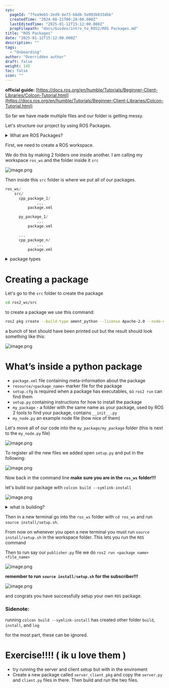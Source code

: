 ```yaml
---
sys:
  pageId: "7fea9eb5-2ed9-4e73-b6d6-5e093b833dbb"
  createdTime: "2024-08-21T00:28:00.000Z"
  lastEditedTime: "2025-01-12T15:12:00.000Z"
  propFilepath: "docs/Guides/intro_to_ROS2/ROS Packages.md"
title: "ROS Packages"
date: "2025-01-12T15:12:00.000Z"
description: ""
tags:
  - "Onboarding"
author: "Overridden author"
draft: false
weight: 145
toc: false
icon: ""
---
```


**official guide:** [https://docs.ros.org/en/humble/Tutorials/Beginner-Client-Libraries/Colcon-Tutorial.html](https://docs.ros.org/en/humble/Tutorials/Beginner-Client-Libraries/Colcon-Tutorial.html)

So far we have made multiple files and our folder is getting messy.

Let's structure our project by using ROS Packages.

<details>

<summary>What are ROS Packages?</summary>

ROS Packages are, as the name implies, packages of code that are highly sharable between ROS developers.

They consist of a folder, `package.xml` file, and source code

```python
      cpp_package_1/
		      ... imagine much code files here ..
          package.xml
```

</details>

First, we need to create a ROS workspace.

We do this by making 2 folders one inside another. I am calling my workspace `ros_ws` and the folder inside it `src`

![image.png](https://prod-files-secure.s3.us-west-2.amazonaws.com/d518164a-d88e-44d1-a4ee-3adb3bd8bce0/70706947-fd18-4537-a67b-e12946812d31/image.png?X-Amz-Algorithm=AWS4-HMAC-SHA256&X-Amz-Content-Sha256=UNSIGNED-PAYLOAD&X-Amz-Credential=ASIAZI2LB466SYOIRB2S%2F20250614%2Fus-west-2%2Fs3%2Faws4_request&X-Amz-Date=20250614T190257Z&X-Amz-Expires=3600&X-Amz-Security-Token=IQoJb3JpZ2luX2VjEEsaCXVzLXdlc3QtMiJIMEYCIQChA0%2BEeAJJNSD0Ulr47PaS9Cwbx3nxyzZw%2FwuA9rW0vgIhAMh%2FELPIWagrj9wbYZ2XUSragpoSJQqK%2BfwHGX7waTUtKv8DCDMQABoMNjM3NDIzMTgzODA1IgwPs5gDzZ65cbU1HJ0q3AMnGzx247bWyeDYi3%2Fbzm%2FioeBkqRs7khENRTnyEakNxQfHqBnvHyK%2B7mRbAAAm49bLQMjEVdjL0uhhZLq%2FgJL88cPf38ZTSXRXsipkw%2BeG0WPGUfv6wzXmXlNkyldS%2B%2FKPEor0ni%2F8uAp8mTolk%2BsUgOd3NCa1U8puL4azcYjAKTQWJ1HfPRAxIGO9d6gf3LgWYEmr3QBWk25i41A%2BTSjPRB0w9va6Acq7Un91kTzSNLGvMoqvmW2jhDDxkJnt48KwAPEAU2FjkgwpFF%2B9bEjmnxFnkLG328Dkg4XbNfqKBOpT9TW8ZfEa5IFWnVoCdt6trE%2FsdFoDA1gyp9DLoZZ07BxIhG43vVNF%2FZHgxxEyrljaC91mM5KHstwd5iQEkvOstjmSIvuGjmFU9T7EfKBGZB%2Bp0VH2bDchxxuyFxa1o06iHtpRf%2Br2uf2va7GWc94mpEWmg7fHLALzTKj1Ds%2FXS%2BC59YK5%2B6pU7q2hUNLPuJlbFALrU7rRCwNFw9l70JyavUnp5XVU4tbSwE2haX7CU7KdrLqGBhj55pLTjdX5JhTcs%2Fi9kiHS44CUuxnQA9Yi%2BMCH3mEtv8Zfwp4w6XP2kKFhk5KREU7uzO7y30GSReSXvh%2F1qlvYBU%2BzwjDe%2BrbCBjqkARjyWIHxkpP0rE2%2BMv733%2FpVrtz7Pj6sz3ASwsqIjojOQp0UwwRD%2FAaHi3pvNdBhphONm9IiBIW3glsLu90W%2Bl4sAWx2Y9WLS4ezKYt%2Fyfum2dgFwpzT0pGZlCfam0SSPmd%2FcctXkAmDtg8CyLqiWX9ZiO4lgKPAX%2FXZcazo4GDRiRfAclORrN8xf9FSDxjetnaSaNDlbcSZmI7%2FhSohrAANiZgl&X-Amz-Signature=a42c29ffaf9306deaf27d99bb3dd27ebcd596d22cb7234c3339de055c9d83ca2&X-Amz-SignedHeaders=host&x-amz-checksum-mode=ENABLED&x-id=GetObject)

Then inside this `src` folder is where we put all of our packages.

```python
ros_ws/
    src/
      cpp_package_1/
		      ...
          package.xml

      py_package_1/
		      ...
          package.xml

      ...
      cpp_package_n/
		      ...
          package.xml

```

<details>

<summary>package types</summary>

packages can be either `C++` or python.

the intern file structure is different for each but for this guide we will stick to creating python packages

</details>

# Creating a package

Let's go to the `src` folder to create the package

```bash
cd ros2_ws/src
```

to create a package we use this command:

```bash
ros2 pkg create --build-type ament_python --license Apache-2.0 --node-name my_node my_package
```

a bunch of text should have been printed out but the result should look something like this:

![image.png](https://prod-files-secure.s3.us-west-2.amazonaws.com/d518164a-d88e-44d1-a4ee-3adb3bd8bce0/e6cf1e3f-8512-4a3e-b131-079f800bf3e8/image.png?X-Amz-Algorithm=AWS4-HMAC-SHA256&X-Amz-Content-Sha256=UNSIGNED-PAYLOAD&X-Amz-Credential=ASIAZI2LB466SYOIRB2S%2F20250614%2Fus-west-2%2Fs3%2Faws4_request&X-Amz-Date=20250614T190257Z&X-Amz-Expires=3600&X-Amz-Security-Token=IQoJb3JpZ2luX2VjEEsaCXVzLXdlc3QtMiJIMEYCIQChA0%2BEeAJJNSD0Ulr47PaS9Cwbx3nxyzZw%2FwuA9rW0vgIhAMh%2FELPIWagrj9wbYZ2XUSragpoSJQqK%2BfwHGX7waTUtKv8DCDMQABoMNjM3NDIzMTgzODA1IgwPs5gDzZ65cbU1HJ0q3AMnGzx247bWyeDYi3%2Fbzm%2FioeBkqRs7khENRTnyEakNxQfHqBnvHyK%2B7mRbAAAm49bLQMjEVdjL0uhhZLq%2FgJL88cPf38ZTSXRXsipkw%2BeG0WPGUfv6wzXmXlNkyldS%2B%2FKPEor0ni%2F8uAp8mTolk%2BsUgOd3NCa1U8puL4azcYjAKTQWJ1HfPRAxIGO9d6gf3LgWYEmr3QBWk25i41A%2BTSjPRB0w9va6Acq7Un91kTzSNLGvMoqvmW2jhDDxkJnt48KwAPEAU2FjkgwpFF%2B9bEjmnxFnkLG328Dkg4XbNfqKBOpT9TW8ZfEa5IFWnVoCdt6trE%2FsdFoDA1gyp9DLoZZ07BxIhG43vVNF%2FZHgxxEyrljaC91mM5KHstwd5iQEkvOstjmSIvuGjmFU9T7EfKBGZB%2Bp0VH2bDchxxuyFxa1o06iHtpRf%2Br2uf2va7GWc94mpEWmg7fHLALzTKj1Ds%2FXS%2BC59YK5%2B6pU7q2hUNLPuJlbFALrU7rRCwNFw9l70JyavUnp5XVU4tbSwE2haX7CU7KdrLqGBhj55pLTjdX5JhTcs%2Fi9kiHS44CUuxnQA9Yi%2BMCH3mEtv8Zfwp4w6XP2kKFhk5KREU7uzO7y30GSReSXvh%2F1qlvYBU%2BzwjDe%2BrbCBjqkARjyWIHxkpP0rE2%2BMv733%2FpVrtz7Pj6sz3ASwsqIjojOQp0UwwRD%2FAaHi3pvNdBhphONm9IiBIW3glsLu90W%2Bl4sAWx2Y9WLS4ezKYt%2Fyfum2dgFwpzT0pGZlCfam0SSPmd%2FcctXkAmDtg8CyLqiWX9ZiO4lgKPAX%2FXZcazo4GDRiRfAclORrN8xf9FSDxjetnaSaNDlbcSZmI7%2FhSohrAANiZgl&X-Amz-Signature=db79cb28c9ec3b721624af2603d3e1f02516ebd49e6a62ae0a14c068a699c48b&X-Amz-SignedHeaders=host&x-amz-checksum-mode=ENABLED&x-id=GetObject)

# What’s inside a python package

- `package.xml` file containing meta-information about the package
- `resource/<package_name>` marker file for the package
- `setup.cfg` is required when a package has executables, so `ros2 run` can find them
- `setup.py` containing instructions for how to install the package
- `my_package` - a folder with the same name as your package, used by ROS 2 tools to find your package, contains `__init__.py`
- `my_node.py` an example node file (how nice of them)

Let's move all of our code into the `my_package/my_package` folder (this is next to the `my_node.py` file)

![image.png](https://prod-files-secure.s3.us-west-2.amazonaws.com/d518164a-d88e-44d1-a4ee-3adb3bd8bce0/9ce58f11-0da9-4d3e-b86d-506a9685d378/image.png?X-Amz-Algorithm=AWS4-HMAC-SHA256&X-Amz-Content-Sha256=UNSIGNED-PAYLOAD&X-Amz-Credential=ASIAZI2LB466SYOIRB2S%2F20250614%2Fus-west-2%2Fs3%2Faws4_request&X-Amz-Date=20250614T190257Z&X-Amz-Expires=3600&X-Amz-Security-Token=IQoJb3JpZ2luX2VjEEsaCXVzLXdlc3QtMiJIMEYCIQChA0%2BEeAJJNSD0Ulr47PaS9Cwbx3nxyzZw%2FwuA9rW0vgIhAMh%2FELPIWagrj9wbYZ2XUSragpoSJQqK%2BfwHGX7waTUtKv8DCDMQABoMNjM3NDIzMTgzODA1IgwPs5gDzZ65cbU1HJ0q3AMnGzx247bWyeDYi3%2Fbzm%2FioeBkqRs7khENRTnyEakNxQfHqBnvHyK%2B7mRbAAAm49bLQMjEVdjL0uhhZLq%2FgJL88cPf38ZTSXRXsipkw%2BeG0WPGUfv6wzXmXlNkyldS%2B%2FKPEor0ni%2F8uAp8mTolk%2BsUgOd3NCa1U8puL4azcYjAKTQWJ1HfPRAxIGO9d6gf3LgWYEmr3QBWk25i41A%2BTSjPRB0w9va6Acq7Un91kTzSNLGvMoqvmW2jhDDxkJnt48KwAPEAU2FjkgwpFF%2B9bEjmnxFnkLG328Dkg4XbNfqKBOpT9TW8ZfEa5IFWnVoCdt6trE%2FsdFoDA1gyp9DLoZZ07BxIhG43vVNF%2FZHgxxEyrljaC91mM5KHstwd5iQEkvOstjmSIvuGjmFU9T7EfKBGZB%2Bp0VH2bDchxxuyFxa1o06iHtpRf%2Br2uf2va7GWc94mpEWmg7fHLALzTKj1Ds%2FXS%2BC59YK5%2B6pU7q2hUNLPuJlbFALrU7rRCwNFw9l70JyavUnp5XVU4tbSwE2haX7CU7KdrLqGBhj55pLTjdX5JhTcs%2Fi9kiHS44CUuxnQA9Yi%2BMCH3mEtv8Zfwp4w6XP2kKFhk5KREU7uzO7y30GSReSXvh%2F1qlvYBU%2BzwjDe%2BrbCBjqkARjyWIHxkpP0rE2%2BMv733%2FpVrtz7Pj6sz3ASwsqIjojOQp0UwwRD%2FAaHi3pvNdBhphONm9IiBIW3glsLu90W%2Bl4sAWx2Y9WLS4ezKYt%2Fyfum2dgFwpzT0pGZlCfam0SSPmd%2FcctXkAmDtg8CyLqiWX9ZiO4lgKPAX%2FXZcazo4GDRiRfAclORrN8xf9FSDxjetnaSaNDlbcSZmI7%2FhSohrAANiZgl&X-Amz-Signature=743afcf892510028c41c5d6af3e248b69f972fa501956361281a97a6f4942920&X-Amz-SignedHeaders=host&x-amz-checksum-mode=ENABLED&x-id=GetObject)

To register all the new files we added open `setup.py` and put in the following:

![image.png](https://prod-files-secure.s3.us-west-2.amazonaws.com/d518164a-d88e-44d1-a4ee-3adb3bd8bce0/1cd7c262-4cae-4496-9d75-c178537d24a2/image.png?X-Amz-Algorithm=AWS4-HMAC-SHA256&X-Amz-Content-Sha256=UNSIGNED-PAYLOAD&X-Amz-Credential=ASIAZI2LB466SYOIRB2S%2F20250614%2Fus-west-2%2Fs3%2Faws4_request&X-Amz-Date=20250614T190257Z&X-Amz-Expires=3600&X-Amz-Security-Token=IQoJb3JpZ2luX2VjEEsaCXVzLXdlc3QtMiJIMEYCIQChA0%2BEeAJJNSD0Ulr47PaS9Cwbx3nxyzZw%2FwuA9rW0vgIhAMh%2FELPIWagrj9wbYZ2XUSragpoSJQqK%2BfwHGX7waTUtKv8DCDMQABoMNjM3NDIzMTgzODA1IgwPs5gDzZ65cbU1HJ0q3AMnGzx247bWyeDYi3%2Fbzm%2FioeBkqRs7khENRTnyEakNxQfHqBnvHyK%2B7mRbAAAm49bLQMjEVdjL0uhhZLq%2FgJL88cPf38ZTSXRXsipkw%2BeG0WPGUfv6wzXmXlNkyldS%2B%2FKPEor0ni%2F8uAp8mTolk%2BsUgOd3NCa1U8puL4azcYjAKTQWJ1HfPRAxIGO9d6gf3LgWYEmr3QBWk25i41A%2BTSjPRB0w9va6Acq7Un91kTzSNLGvMoqvmW2jhDDxkJnt48KwAPEAU2FjkgwpFF%2B9bEjmnxFnkLG328Dkg4XbNfqKBOpT9TW8ZfEa5IFWnVoCdt6trE%2FsdFoDA1gyp9DLoZZ07BxIhG43vVNF%2FZHgxxEyrljaC91mM5KHstwd5iQEkvOstjmSIvuGjmFU9T7EfKBGZB%2Bp0VH2bDchxxuyFxa1o06iHtpRf%2Br2uf2va7GWc94mpEWmg7fHLALzTKj1Ds%2FXS%2BC59YK5%2B6pU7q2hUNLPuJlbFALrU7rRCwNFw9l70JyavUnp5XVU4tbSwE2haX7CU7KdrLqGBhj55pLTjdX5JhTcs%2Fi9kiHS44CUuxnQA9Yi%2BMCH3mEtv8Zfwp4w6XP2kKFhk5KREU7uzO7y30GSReSXvh%2F1qlvYBU%2BzwjDe%2BrbCBjqkARjyWIHxkpP0rE2%2BMv733%2FpVrtz7Pj6sz3ASwsqIjojOQp0UwwRD%2FAaHi3pvNdBhphONm9IiBIW3glsLu90W%2Bl4sAWx2Y9WLS4ezKYt%2Fyfum2dgFwpzT0pGZlCfam0SSPmd%2FcctXkAmDtg8CyLqiWX9ZiO4lgKPAX%2FXZcazo4GDRiRfAclORrN8xf9FSDxjetnaSaNDlbcSZmI7%2FhSohrAANiZgl&X-Amz-Signature=61192cccaa1c4e08d53f727d8a152de2a4357d112caf38c0f0c77db62776a38d&X-Amz-SignedHeaders=host&x-amz-checksum-mode=ENABLED&x-id=GetObject)

Now back in the command line **make sure you are in the** **`ros_ws`** **folder!!!**

let's build our package with `colcon build --symlink-install`

![image.png](https://prod-files-secure.s3.us-west-2.amazonaws.com/d518164a-d88e-44d1-a4ee-3adb3bd8bce0/2f2a0d27-b173-48fd-b189-5f5c0ce65619/image.png?X-Amz-Algorithm=AWS4-HMAC-SHA256&X-Amz-Content-Sha256=UNSIGNED-PAYLOAD&X-Amz-Credential=ASIAZI2LB466SYOIRB2S%2F20250614%2Fus-west-2%2Fs3%2Faws4_request&X-Amz-Date=20250614T190257Z&X-Amz-Expires=3600&X-Amz-Security-Token=IQoJb3JpZ2luX2VjEEsaCXVzLXdlc3QtMiJIMEYCIQChA0%2BEeAJJNSD0Ulr47PaS9Cwbx3nxyzZw%2FwuA9rW0vgIhAMh%2FELPIWagrj9wbYZ2XUSragpoSJQqK%2BfwHGX7waTUtKv8DCDMQABoMNjM3NDIzMTgzODA1IgwPs5gDzZ65cbU1HJ0q3AMnGzx247bWyeDYi3%2Fbzm%2FioeBkqRs7khENRTnyEakNxQfHqBnvHyK%2B7mRbAAAm49bLQMjEVdjL0uhhZLq%2FgJL88cPf38ZTSXRXsipkw%2BeG0WPGUfv6wzXmXlNkyldS%2B%2FKPEor0ni%2F8uAp8mTolk%2BsUgOd3NCa1U8puL4azcYjAKTQWJ1HfPRAxIGO9d6gf3LgWYEmr3QBWk25i41A%2BTSjPRB0w9va6Acq7Un91kTzSNLGvMoqvmW2jhDDxkJnt48KwAPEAU2FjkgwpFF%2B9bEjmnxFnkLG328Dkg4XbNfqKBOpT9TW8ZfEa5IFWnVoCdt6trE%2FsdFoDA1gyp9DLoZZ07BxIhG43vVNF%2FZHgxxEyrljaC91mM5KHstwd5iQEkvOstjmSIvuGjmFU9T7EfKBGZB%2Bp0VH2bDchxxuyFxa1o06iHtpRf%2Br2uf2va7GWc94mpEWmg7fHLALzTKj1Ds%2FXS%2BC59YK5%2B6pU7q2hUNLPuJlbFALrU7rRCwNFw9l70JyavUnp5XVU4tbSwE2haX7CU7KdrLqGBhj55pLTjdX5JhTcs%2Fi9kiHS44CUuxnQA9Yi%2BMCH3mEtv8Zfwp4w6XP2kKFhk5KREU7uzO7y30GSReSXvh%2F1qlvYBU%2BzwjDe%2BrbCBjqkARjyWIHxkpP0rE2%2BMv733%2FpVrtz7Pj6sz3ASwsqIjojOQp0UwwRD%2FAaHi3pvNdBhphONm9IiBIW3glsLu90W%2Bl4sAWx2Y9WLS4ezKYt%2Fyfum2dgFwpzT0pGZlCfam0SSPmd%2FcctXkAmDtg8CyLqiWX9ZiO4lgKPAX%2FXZcazo4GDRiRfAclORrN8xf9FSDxjetnaSaNDlbcSZmI7%2FhSohrAANiZgl&X-Amz-Signature=61358d5bcaf60d08794f9a76c0485cdeeca51dac5cdfea1c55a393169b7c0eaa&X-Amz-SignedHeaders=host&x-amz-checksum-mode=ENABLED&x-id=GetObject)

<details>

<summary>what is building?</summary>

if you are a CS major at Rose-Hulman you will learn the answer to this in CSSE132

but TLDR; is it combines all the code files into one program that can be run easily 

</details>

Then in a new terminal go into the `ros_ws` folder with `cd ros_ws` and run `source install/setup.sh`. 

From now on whenever you open a new terminal you must run `source install/setup.sh` in the workspace folder. This lets you run the `ROS` command

Then to run say our `publisher.py` file we do `ros2 run <package name> <file_name>`

![image.png](https://prod-files-secure.s3.us-west-2.amazonaws.com/d518164a-d88e-44d1-a4ee-3adb3bd8bce0/4f4b1219-3a44-4632-aa0a-ce3471699f59/image.png?X-Amz-Algorithm=AWS4-HMAC-SHA256&X-Amz-Content-Sha256=UNSIGNED-PAYLOAD&X-Amz-Credential=ASIAZI2LB466SYOIRB2S%2F20250614%2Fus-west-2%2Fs3%2Faws4_request&X-Amz-Date=20250614T190257Z&X-Amz-Expires=3600&X-Amz-Security-Token=IQoJb3JpZ2luX2VjEEsaCXVzLXdlc3QtMiJIMEYCIQChA0%2BEeAJJNSD0Ulr47PaS9Cwbx3nxyzZw%2FwuA9rW0vgIhAMh%2FELPIWagrj9wbYZ2XUSragpoSJQqK%2BfwHGX7waTUtKv8DCDMQABoMNjM3NDIzMTgzODA1IgwPs5gDzZ65cbU1HJ0q3AMnGzx247bWyeDYi3%2Fbzm%2FioeBkqRs7khENRTnyEakNxQfHqBnvHyK%2B7mRbAAAm49bLQMjEVdjL0uhhZLq%2FgJL88cPf38ZTSXRXsipkw%2BeG0WPGUfv6wzXmXlNkyldS%2B%2FKPEor0ni%2F8uAp8mTolk%2BsUgOd3NCa1U8puL4azcYjAKTQWJ1HfPRAxIGO9d6gf3LgWYEmr3QBWk25i41A%2BTSjPRB0w9va6Acq7Un91kTzSNLGvMoqvmW2jhDDxkJnt48KwAPEAU2FjkgwpFF%2B9bEjmnxFnkLG328Dkg4XbNfqKBOpT9TW8ZfEa5IFWnVoCdt6trE%2FsdFoDA1gyp9DLoZZ07BxIhG43vVNF%2FZHgxxEyrljaC91mM5KHstwd5iQEkvOstjmSIvuGjmFU9T7EfKBGZB%2Bp0VH2bDchxxuyFxa1o06iHtpRf%2Br2uf2va7GWc94mpEWmg7fHLALzTKj1Ds%2FXS%2BC59YK5%2B6pU7q2hUNLPuJlbFALrU7rRCwNFw9l70JyavUnp5XVU4tbSwE2haX7CU7KdrLqGBhj55pLTjdX5JhTcs%2Fi9kiHS44CUuxnQA9Yi%2BMCH3mEtv8Zfwp4w6XP2kKFhk5KREU7uzO7y30GSReSXvh%2F1qlvYBU%2BzwjDe%2BrbCBjqkARjyWIHxkpP0rE2%2BMv733%2FpVrtz7Pj6sz3ASwsqIjojOQp0UwwRD%2FAaHi3pvNdBhphONm9IiBIW3glsLu90W%2Bl4sAWx2Y9WLS4ezKYt%2Fyfum2dgFwpzT0pGZlCfam0SSPmd%2FcctXkAmDtg8CyLqiWX9ZiO4lgKPAX%2FXZcazo4GDRiRfAclORrN8xf9FSDxjetnaSaNDlbcSZmI7%2FhSohrAANiZgl&X-Amz-Signature=0463ebdebecd0ff548cfd2d36bdd64d0dd53b1a05cc9cc5f260b71a3cfa07b21&X-Amz-SignedHeaders=host&x-amz-checksum-mode=ENABLED&x-id=GetObject)

**remember to run** **`source install/setup.sh`** **for the subscriber!!!**

![image.png](https://prod-files-secure.s3.us-west-2.amazonaws.com/d518164a-d88e-44d1-a4ee-3adb3bd8bce0/02121119-dad4-49ec-8356-c956108b4243/image.png?X-Amz-Algorithm=AWS4-HMAC-SHA256&X-Amz-Content-Sha256=UNSIGNED-PAYLOAD&X-Amz-Credential=ASIAZI2LB466SYOIRB2S%2F20250614%2Fus-west-2%2Fs3%2Faws4_request&X-Amz-Date=20250614T190257Z&X-Amz-Expires=3600&X-Amz-Security-Token=IQoJb3JpZ2luX2VjEEsaCXVzLXdlc3QtMiJIMEYCIQChA0%2BEeAJJNSD0Ulr47PaS9Cwbx3nxyzZw%2FwuA9rW0vgIhAMh%2FELPIWagrj9wbYZ2XUSragpoSJQqK%2BfwHGX7waTUtKv8DCDMQABoMNjM3NDIzMTgzODA1IgwPs5gDzZ65cbU1HJ0q3AMnGzx247bWyeDYi3%2Fbzm%2FioeBkqRs7khENRTnyEakNxQfHqBnvHyK%2B7mRbAAAm49bLQMjEVdjL0uhhZLq%2FgJL88cPf38ZTSXRXsipkw%2BeG0WPGUfv6wzXmXlNkyldS%2B%2FKPEor0ni%2F8uAp8mTolk%2BsUgOd3NCa1U8puL4azcYjAKTQWJ1HfPRAxIGO9d6gf3LgWYEmr3QBWk25i41A%2BTSjPRB0w9va6Acq7Un91kTzSNLGvMoqvmW2jhDDxkJnt48KwAPEAU2FjkgwpFF%2B9bEjmnxFnkLG328Dkg4XbNfqKBOpT9TW8ZfEa5IFWnVoCdt6trE%2FsdFoDA1gyp9DLoZZ07BxIhG43vVNF%2FZHgxxEyrljaC91mM5KHstwd5iQEkvOstjmSIvuGjmFU9T7EfKBGZB%2Bp0VH2bDchxxuyFxa1o06iHtpRf%2Br2uf2va7GWc94mpEWmg7fHLALzTKj1Ds%2FXS%2BC59YK5%2B6pU7q2hUNLPuJlbFALrU7rRCwNFw9l70JyavUnp5XVU4tbSwE2haX7CU7KdrLqGBhj55pLTjdX5JhTcs%2Fi9kiHS44CUuxnQA9Yi%2BMCH3mEtv8Zfwp4w6XP2kKFhk5KREU7uzO7y30GSReSXvh%2F1qlvYBU%2BzwjDe%2BrbCBjqkARjyWIHxkpP0rE2%2BMv733%2FpVrtz7Pj6sz3ASwsqIjojOQp0UwwRD%2FAaHi3pvNdBhphONm9IiBIW3glsLu90W%2Bl4sAWx2Y9WLS4ezKYt%2Fyfum2dgFwpzT0pGZlCfam0SSPmd%2FcctXkAmDtg8CyLqiWX9ZiO4lgKPAX%2FXZcazo4GDRiRfAclORrN8xf9FSDxjetnaSaNDlbcSZmI7%2FhSohrAANiZgl&X-Amz-Signature=67f7225852e7ba2fae21d69ca7d09b2ac670c994200fa53e3852d36e4bbe61c4&X-Amz-SignedHeaders=host&x-amz-checksum-mode=ENABLED&x-id=GetObject)

and congrats you have successfully setup your own `ROS` package.

### Sidenote:

running `colcon build --symlink-install` has created other folder `build`, `install`, and `log`

for the most part, these can be ignored.

# Exercise!!!! ( ik u love them )

- try running the server and client setup but with in the enviroment
- Create a new package called `server_client_pkg` and copy the `server.py` and `client.py` files in there. Then build and run the two files.
